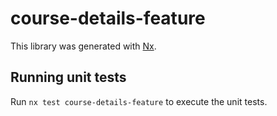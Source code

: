 # course-details-feature

This library was generated with [Nx](https://nx.dev).

## Running unit tests

Run `nx test course-details-feature` to execute the unit tests.
